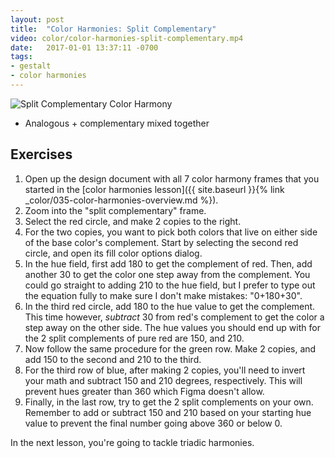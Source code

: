 ```yaml
---
layout: post
title:  "Color Harmonies: Split Complementary"
video: color/color-harmonies-split-complementary.mp4
date:   2017-01-01 13:37:11 -0700
tags:
- gestalt
- color harmonies
---
```


![Split Complementary Color Harmony](/images/color/color-wheel-split-complementary.png)

* Analogous + complementary mixed together

<!--more-->
## Exercises

1. Open up the design document with all 7 color harmony frames that you started in the [color harmonies lesson]({{ site.baseurl }}{% link _color/035-color-harmonies-overview.md %}).
2. Zoom into the "split complementary" frame.
3. Select the red circle, and make 2 copies to the right.
4. For the two copies, you want to pick both colors that live on either side of the base color's complement. Start by selecting the second red circle, and open its fill color options dialog.
5. In the hue field, first add 180 to get the complement of red. Then, add another 30 to get the color one step away from the complement. You could go straight to adding 210 to the hue field, but I prefer to type out the equation fully to make sure I don't make mistakes: "0+180+30".
6. In the third red circle, add 180 to the hue value to get the complement. This time however, *subtract* 30 from red's complement to get the color a step away on the other side. The hue values you should end up with for the 2 split complements of pure red are 150, and 210.
7. Now follow the same procedure for the green row. Make 2 copies, and add 150 to the second and 210 to the third.
8. For the third row of blue, after making 2 copies, you'll need to invert your math and subtract 150 and 210 degrees, respectively. This will prevent hues greater than 360 which Figma doesn't allow.
9. Finally, in the last row, try to get the 2 split complements on your own. Remember to add or subtract 150 and 210 based on your starting hue value to prevent the final number going above 360 or below 0.

In the next lesson, you're going to tackle triadic harmonies.
